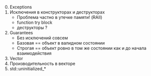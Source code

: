 0. Exceptions
1. Исключения в конструкторах и деструкторах
    - Проблема частно в утечке памяти! (RAII)
    - function try block
    - деструкторы ? 
2. Guarantees
    - Без исключений совсем
    - Базовая == объект в валидном состоянии
    - Строгая == объект ровно в том же состоянии как и до начала взаимодействия 
3. Vector
4. Производительность в векторе
5. std::uninitialized_* 
